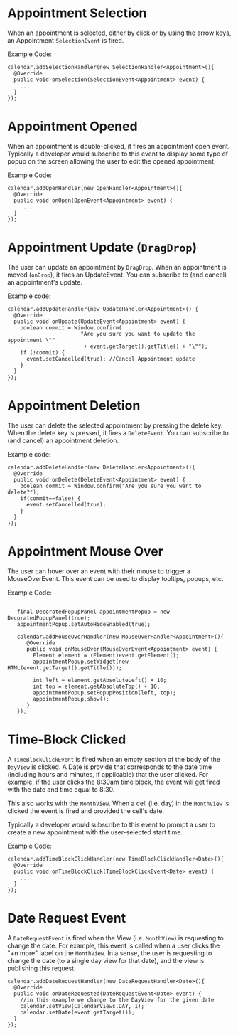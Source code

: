# Appointment Selection #

When an appointment is selected, either by click or by using the arrow keys, an Appointment `SelectionEvent` is fired.

Example Code:
```
calendar.addSelectionHandler(new SelectionHandler<Appointment>(){
  @Override
  public void onSelection(SelectionEvent<Appointment> event) {
    ...
  }		
});
```

# Appointment Opened #

When an appointment is double-clicked, it fires an appointment open event. Typically a developer would subscribe to this event to display some type of popup on the screen allowing the user to edit the opened appointment.

Example Code:
```
calendar.addOpenHandler(new OpenHandler<Appointment>(){
  @Override
  public void onOpen(OpenEvent<Appointment> event) {
     ...
  }
});
```

# Appointment Update (`DragDrop`) #

The user can update an appointment by `DragDrop`. When an appointment is moved (`onDrop`), it fires an UpdateEvent. You can subscribe to (and cancel) an appointment's update.

Example code:

```
calendar.addUpdateHandler(new UpdateHandler<Appointment>() {
  @Override
  public void onUpdate(UpdateEvent<Appointment> event) {
    boolean commit = Window.confirm(
                       "Are you sure you want to update the appointment \""
                        + event.getTarget().getTitle() + "\"");
    if (!commit) {
      event.setCancelled(true); //Cancel Appointment update
    }
  }
});
```

# Appointment Deletion #

The user can delete the selected appointment by pressing the delete key. When the delete key is pressed, it fires a `DeleteEvent`. You can subscribe to (and cancel) an appointment deletion.

Example code:
```
calendar.addDeleteHandler(new DeleteHandler<Appointment>(){
  @Override
  public void onDelete(DeleteEvent<Appointment> event) {
    boolean commit = Window.confirm("Are you sure you want to delete?");
    if(commit==false) {
      event.setCancelled(true);
    }
  }			
});
```

# Appointment Mouse Over #

The user can hover over an event with their mouse to trigger a MouseOverEvent. This event can be used to display tooltips, popups, etc.

Example Code:
```

   final DecoratedPopupPanel appointmentPopup = new DecoratedPopupPanel(true);
   appointmentPopup.setAutoHideEnabled(true);

   calendar.addMouseOverHandler(new MouseOverHandler<Appointment>(){
      @Override
      public void onMouseOver(MouseOverEvent<Appointment> event) {
        Element element = (Element)event.getElement();
        appointmentPopup.setWidget(new HTML(event.getTarget().getTitle()));

        int left = element.getAbsoluteLeft() + 10;
        int top = element.getAbsoluteTop() + 10;
        appointmentPopup.setPopupPosition(left, top);
        appointmentPopup.show();
      }
   });
```

# Time-Block Clicked #

A `TimeBlockClickEvent` is fired when an empty section of the body of the `DayView` is clicked. A Date is provide that corresponds to the date time (including hours and minutes, if applicable) that the user clicked. For example, if the user clicks the 8:30am time block, the event will get fired with the date and time equal to 8:30.

This also works with the `MonthView`. When a cell (i.e. day) in the `MonthView` is clicked the event is fired and provided the cell's date.

Typically a developer would subscribe to this event to prompt a user to create a new appointment with the user-selected start time.

Example Code:
```
calendar.addTimeBlockClickHandler(new TimeBlockClickHandler<Date>(){
  @Override
  public void onTimeBlockClick(TimeBlockClickEvent<Date> event) {
    ...
  }		
});
```

# Date Request Event #

A `DateRequestEvent` is fired when the View (i.e. `MonthView`) is requesting to change the date. For example, this event is called when a user clicks the "+n more" label on the `MonthView`. In a sense, the user is requesting to change the date (to a single day view for that date), and the view is publishing this request.

```
calendar.addDateRequestHandler(new DateRequestHandler<Date>(){
  @Override
  public void onDateRequested(DateRequestEvent<Date> event) {
    //in this example we change to the DayView for the given date
    calendar.setView(CalendarViews.DAY, 1);
    calendar.setDate(event.getTarget());
  }
});
```